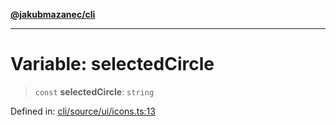 [**@jakubmazanec/cli**](../../../README.md)

---

# Variable: selectedCircle

> `const` **selectedCircle**: `string`

Defined in:
[cli/source/ui/icons.ts:13](https://github.com/jakubmazanec/tools/blob/66e975ab265618dba82f8e4c56654145b7ba4db7/packages/cli/source/ui/icons.ts#L13)
